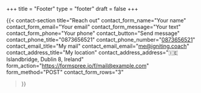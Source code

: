 +++
title =  "Footer"
type = "footer"
draft = false
+++


{{< contact-section
    title="Reach out" 
    contact_form_name="Your name"
    contact_form_email="Your email"
    contact_form_message="Your text"
    contact_form_phone="Your phone"
    contact_button="Send message"
    contact_phone_title="0873656521"
    contact_phone_number="<a href='tel:+353873656521'>0873656521</a>"
    contact_email_title="My mail"
    contact_email_email="<a href='mailto:me@igniting.coach'>me@igniting.coach</a>"
    contact_address_title="My location"
    contact_address_address="🇮🇪 Islandbridge, Dublin 8, Ireland"
    form_action="https://formspree.io/f/mail@example.com"
    form_method="POST"
    contact_form_rows="3"
>}}

